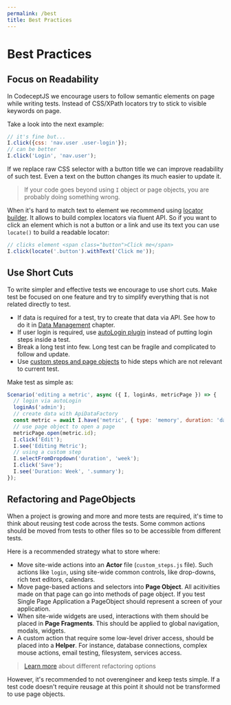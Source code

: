 ```yaml
---
permalink: /best
title: Best Practices
---
```


# Best Practices

## Focus on Readability

In CodeceptJS we encourage users to follow semantic elements on page while writing tests.
Instead of CSS/XPath locators try to stick to visible keywords on page.

Take a look into the next example:

```js
// it's fine but...
I.click({css: 'nav.user .user-login'});
// can be better
I.click('Login', 'nav.user');
```

If we replace raw CSS selector with a button title we can improve readability of such test.
Even a text on the button changes its much easier to update it.

> If your code goes beyond using `I` object or page objects, you are probably doing something wrong.

When it's hard to match text to element we recommend using [locator builder](/locators#locator-builder). It allows to build complex locators via fluent API.
So if you want to click an element which is not a button or a link and use its text you can use `locate()` to build a readable locator:

```js
// clicks element <span class="button">Click me</span>
I.click(locate('.button').withText('Click me'));
```

## Use Short Cuts

To write simpler and effective tests we encourage to use short cuts.
Make test be focused on one feature and try to simplify everything that is not related directly to test.

* If data is required for a test, try to create that data via API. See how to do it in [Data Management](/data) chapter.
* If user login is required, use [autoLogin plugin](/plugins#autoLogin) instead of putting login steps inside a test.
* Break a long test into few. Long test can be fragile and complicated to follow and update.
* Use [custom steps and page objects](/pageobjects) to hide steps which are not relevant to current test.

Make test as simple as:

```js
Scenario('editing a metric', async ({ I, loginAs, metricPage }) => {
  // login via autoLogin
  loginAs('admin');
  // create data with ApiDataFactory
  const metric = await I.have('metric', { type: 'memory', duration: 'day' })
  // use page object to open a page
  metricPage.open(metric.id);
  I.click('Edit');
  I.see('Editing Metric');
  // using a custom step
  I.selectFromDropdown('duration', 'week');
  I.click('Save');
  I.see('Duration: Week', '.summary');
});
```

## Refactoring and PageObjects

When a project is growing and more and more tests are required, it's time to think about reusing test code across the tests. Some common actions should be moved from tests to other files so to be accessible from different tests.

Here is a recommended strategy what to store where:

* Move site-wide actions into an **Actor** file (`custom_steps.js` file). Such actions like `login`, using site-wide common controls, like drop-downs, rich text editors, calendars.
* Move page-based actions and selectors into **Page Object**. All acitivities made on that page can go into methods of page object. If you test Single Page Application a PageObject should represent a screen of your application.
* When site-wide widgets are used, interactions with them should be placed in **Page Fragments**. This should be applied to global navigation, modals, widgets.
* A custom action that require some low-level driver access, should be placed into a **Helper**. For instance, database connections, complex mouse actions, email testing, filesystem, services access.

> [Learn more](/pageobjects) about different refactoring options

However, it's recommended to not overengineer and keep tests simple. If a test code doesn't require reusage at this point it should not be transformed to use page objects.

